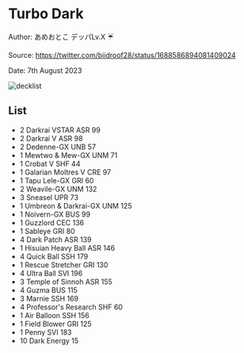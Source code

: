 # Turbo Dark

Author: あめおとこ デッパLv.X ☔️

Source: <https://twitter.com/biidroof28/status/1688586894081409024>

Date: 7th August 2023

![decklist](../../images/PAL)

## List

* 2 Darkrai VSTAR ASR 99
* 2 Darkrai V ASR 98
* 2 Dedenne-GX UNB 57
* 1 Mewtwo & Mew-GX UNM 71
* 1 Crobat V SHF 44
* 1 Galarian Moltres V CRE 97
* 1 Tapu Lele-GX GRI 60
* 2 Weavile-GX UNM 132
* 3 Sneasel UPR 73
* 1 Umbreon & Darkrai-GX UNM 125
* 1 Noivern-GX BUS 99
* 1 Guzzlord CEC 136
* 1 Sableye GRI 80
* 4 Dark Patch ASR 139
* 1 Hisuian Heavy Ball ASR 146
* 4 Quick Ball SSH 179
* 1 Rescue Stretcher GRI 130
* 4 Ultra Ball SVI 196
* 3 Temple of Sinnoh ASR 155
* 4 Guzma BUS 115
* 3 Marnie SSH 169
* 4 Professor's Research SHF 60
* 1 Air Balloon SSH 156
* 1 Field Blower GRI 125
* 1 Penny SVI 183
* 10 Dark Energy 15
